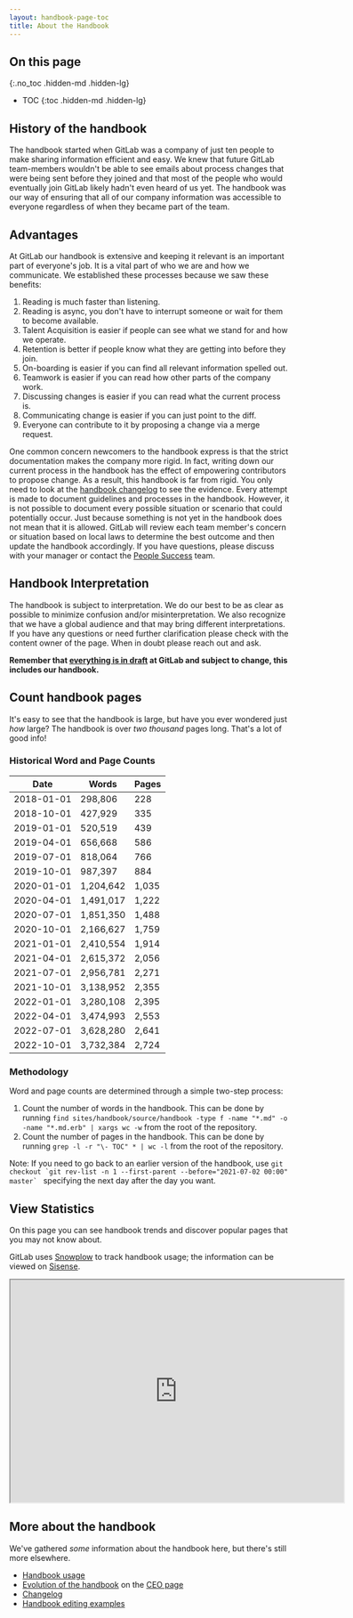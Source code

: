 ```yaml
---
layout: handbook-page-toc
title: About the Handbook
---
```


## On this page
{:.no_toc .hidden-md .hidden-lg}

- TOC
{:toc .hidden-md .hidden-lg}

## History of the handbook

The handbook started when GitLab was a company of just ten people to make sharing information efficient and easy.
We knew that future GitLab team-members wouldn't be able to see emails about process changes that were being sent before they joined and that most of the people who would eventually join GitLab likely hadn't even heard of us yet.
The handbook was our way of ensuring that all of our company information was accessible to everyone regardless of when they became part of the team.

## Advantages

At GitLab our handbook is extensive and keeping it relevant is an important part of everyone's job.
It is a vital part of who we are and how we communicate.
We established these processes because we saw these benefits:

1. Reading is much faster than listening.
1. Reading is async, you don't have to interrupt someone or wait for them to become available.
1. Talent Acquisition is easier if people can see what we stand for and how we operate.
1. Retention is better if people know what they are getting into before they join.
1. On-boarding is easier if you can find all relevant information spelled out.
1. Teamwork is easier if you can read how other parts of the company work.
1. Discussing changes is easier if you can read what the current process is.
1. Communicating change is easier if you can just point to the diff.
1. Everyone can contribute to it by proposing a change via a merge request.

One common concern newcomers to the handbook express is that the strict documentation makes the company more rigid.
In fact, writing down our current process in the handbook has the effect of empowering contributors to propose change.
As a result, this handbook is far from rigid. You only need to look at the [handbook changelog](/handbook/CHANGELOG.html) to see the evidence. Every attempt is made to document guidelines and processes in the handbook. However, it is not possible to document every possible situation or scenario that could potentially occur. Just because something is not yet in the handbook does not mean that it is allowed. GitLab will review each team member's concern or situation based on local laws to determine the best outcome and then update the handbook accordingly. If you have questions, please discuss with your manager or contact the [People Success](/handbook/people-group/) team.

## Handbook Interpretation

The handbook is subject to interpretation. We do our best to be as clear as possible to minimize confusion and/or misinterpretation. We also recognize that we have a global audience and that may bring different interpretations. If you have any questions or need further clarification please check with the content owner of the page. When in doubt please reach out and ask.

**Remember that [everything is in draft](https://about.gitlab.com/handbook/values/#everything-is-in-draft) at GitLab and subject to change, this includes our handbook.**

## Count handbook pages

It's easy to see that the handbook is large, but have you ever wondered just _how_ large?
The handbook is over _two_ _thousand_ pages long. That's a lot of good info!

### Historical Word and Page Counts

| **Date** | **Words** | **Pages** |
| ---- | ----- | ----- |
| 2018-01-01 | 298,806 | 228 |
| 2018-10-01 | 427,929 | 335 |
| 2019-01-01 | 520,519 | 439 |
| 2019-04-01 | 656,668 | 586 |
| 2019-07-01 | 818,064 | 766 |
| 2019-10-01 | 987,397 | 884 |
| 2020-01-01 | 1,204,642 | 1,035 |
| 2020-04-01 | 1,491,017 | 1,222 |
| 2020-07-01 | 1,851,350 | 1,488 |
| 2020-10-01 | 2,166,627 | 1,759 |
| 2021-01-01 | 2,410,554 | 1,914 |
| 2021-04-01 | 2,615,372 | 2,056 |
| 2021-07-01 | 2,956,781 | 2,271 |
| 2021-10-01 | 3,138,952 | 2,355 |
| 2022-01-01 | 3,280,108 | 2,395 |
| 2022-04-01 | 3,474,993 | 2,553 |
| 2022-07-01 | 3,628,280 | 2,641 |
| 2022-10-01 | 3,732,384 | 2,724 |

### Methodology

Word and page counts are determined through a simple two-step process:

1. Count the number of words in the handbook. This can be done by running `find sites/handbook/source/handbook -type f -name "*.md" -o -name "*.md.erb" | xargs wc -w` from the root of the repository.
1. Count the number of pages in the handbook. This can be done by running `grep -l -r "\- TOC" * | wc -l` from the root of the repository.

Note: If you need to go back to an earlier version of the handbook, use ``git checkout `git rev-list -n 1 --first-parent --before="2021-07-02 00:00" master` `` specifying the next day after the day you want.

## View Statistics

On this page you can see handbook trends and discover popular pages that you may not know about.

GitLab uses [Snowplow](https://docs.gitlab.com/ee/development/snowplow/) to track handbook usage; the information can be viewed on [Sisense](https://app.periscopedata.com/app/gitlab/1061283/Handbook-Page-Traffic).

<iframe class="dashboard-embed" src="https://app.periscopedata.com/shared/91e74f80-a1e7-4e88-976b-727a9e4454ed??embed=true" width="600" height="400"> </iframe>

## More about the handbook

We've gathered _some_ information about the handbook here, but there's still more elsewhere.

- [Handbook usage](/handbook/handbook-usage/)
- [Evolution of the handbook](/handbook/ceo/#evolution-of-the-handbook) on the [CEO page](/handbook/ceo/)
- [Changelog](/handbook/CHANGELOG.html)
- [Handbook editing examples](/handbook/practical-handbook-edits/)
